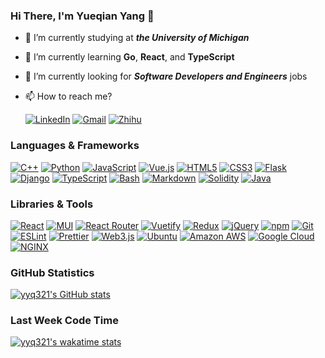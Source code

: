### Hi There, I'm Yueqian Yang 👋

- 🔭 I’m currently studying at ***the University of Michigan***
- 🌱 I’m currently learning **Go**, **React**, and **TypeScript**
- 🤔 I’m currently looking for ***Software Developers and Engineers*** jobs
- 📫 How to reach me?
  
  [![LinkedIn](https://api.iconify.design/simple-icons/linkedin.svg?color=%230A66C2&height=20)](https://www.linkedin.com/in/yueqian-yang/)
  [![Gmail](https://api.iconify.design/simple-icons/gmail.svg?color=%23EA4335&height=20)](mailto:yangyq@umich.edu)
  [![Zhihu](https://api.iconify.design/simple-icons/zhihu.svg?color=%230084FF&height=20)](https://www.zhihu.com/people/yyq-78-30)

### Languages & Frameworks

[![C++](https://api.iconify.design/simple-icons/cplusplus.svg?color=%2300599C&height=24)](https://www.cplusplus.com/)
[![Python](https://api.iconify.design/simple-icons/python.svg?color=%233776AB&height=24)](https://www.python.org/)
[![JavaScript](https://api.iconify.design/simple-icons/javascript.svg?color=%23F7DF1E&height=24)](https://www.ecma-international.org/publications-and-standards/standards/ecma-262/)
[![Vue.js](https://api.iconify.design/simple-icons/vuedotjs.svg?color=%234FC08D&height=24)](https://vuejs.org/)
[![HTML5](https://api.iconify.design/simple-icons/html5.svg?color=%23E34F26&height=24)](https://html.spec.whatwg.org/)
[![CSS3](https://api.iconify.design/simple-icons/css3.svg?color=%231572B6&height=24)](https://www.w3.org/TR/CSS/)
[![Flask](https://api.iconify.design/simple-icons/flask.svg?color=%23000000&height=24)](https://flask.palletsprojects.com/)
[![Django](https://api.iconify.design/simple-icons/django.svg?color=%23092E20&height=24)](https://www.djangoproject.com/)
[![TypeScript](https://api.iconify.design/simple-icons/typescript.svg?color=%233178C6&height=24)](https://www.typescriptlang.org/)
[![Bash](https://api.iconify.design/simple-icons/gnubash.svg?color=%234EAA25&height=24)](https://www.gnu.org/software/bash/)
[![Markdown](https://api.iconify.design/simple-icons/markdown.svg?color=%23000000&height=24)](https://spec.commonmark.org/)
[![Solidity](https://api.iconify.design/simple-icons/solidity.svg?color=%23363636&height=24)](https://soliditylang.org/)
[![Java](https://api.iconify.design/simple-icons/java.svg?color=%23007396&height=24)](https://www.java.com/) 

### Libraries & Tools

[![React](https://api.iconify.design/simple-icons/react.svg?color=%2361DAFB&height=24)](https://reactjs.org/)
[![MUI](https://api.iconify.design/simple-icons/mui.svg?color=%23007FFF&height=24)](https://mui.com/)
[![React Router](https://api.iconify.design/simple-icons/reactrouter.svg?color=%23CA4245&height=24)](https://reactrouter.com/)
[![Vuetify](https://api.iconify.design/simple-icons/vuetify.svg?color=%231867C0&height=24)](https://vuetifyjs.com/)
[![Redux](https://api.iconify.design/simple-icons/redux.svg?color=%23764ABC&height=24)](https://redux.js.org/)
[![jQuery](https://api.iconify.design/simple-icons/jquery.svg?color=%230769AD&height=24)](https://jquery.com/)
[![npm](https://api.iconify.design/simple-icons/npm.svg?color=%23CB3837&height=24)](https://www.npmjs.com/)
[![Git](https://api.iconify.design/simple-icons/git.svg?color=%23F05032&height=24)](https://git-scm.com/)
[![ESLint](https://api.iconify.design/simple-icons/eslint.svg?color=%234B32C3&height=24)](https://eslint.org/)
[![Prettier](https://api.iconify.design/simple-icons/prettier.svg?color=%23F7B93E&height=24)](https://prettier.io/)
[![Web3.js](https://api.iconify.design/simple-icons/web3dotjs.svg?color=%23F16822&height=24)](https://web3js.readthedocs.io/)
[![Ubuntu](https://api.iconify.design/simple-icons/ubuntu.svg?color=%23E95420&height=24)](https://ubuntu.com/)
[![Amazon AWS](https://api.iconify.design/simple-icons/amazonaws.svg?color=%23232F3E&height=24)](https://aws.amazon.com/)
[![Google Cloud](https://api.iconify.design/simple-icons/googlecloud.svg?color=%234285F4&height=24)](https://cloud.google.com/)
[![NGINX](https://api.iconify.design/simple-icons/nginx.svg?color=%23009639&height=24)](https://www.nginx.com/)

### GitHub Statistics

[![yyq321's GitHub stats](https://github-readme-stats.vercel.app/api?username=yyq321&count_private=true&show_icons=true&hide_title=true)](https://github.com/yyq321)

### Last Week Code Time

[![yyq321's wakatime stats](https://github-readme-stats.vercel.app/api/wakatime?username=yyq321&layout=compact&hide_title=true)](https://wakatime.com/@yyq321)
